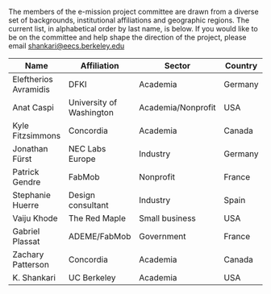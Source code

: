 The members of the e-mission project committee are drawn from a diverse set of backgrounds, institutional affiliations and geographic regions. The current list, in alphabetical order by last name, is below. If you would like to be on the committee and help shape the direction of the project, please email shankari@eecs.berkeley.edu


| Name         | Affiliation | Sector    | Country |
|--------------|------------------|-------------|-----------|
| Eleftherios Avramidis | DFKI | Academia | Germany |
| Anat Caspi | University of Washington  | Academia/Nonprofit   | USA |
| Kyle Fitzsimmons   | Concordia   | Academia   | Canada |
| Jonathan Fürst | NEC Labs Europe | Industry | Germany |
| Patrick Gendre | FabMob      | Nonprofit | France |
| Stephanie Huerre | Design consultant | Industry | Spain |
| Vaiju Khode    | The Red Maple | Small business | USA |
| Gabriel Plassat | ADEME/FabMob| Government | France |
| Zachary Patterson | Concordia   | Academia   | Canada |
| K. Shankari  | UC Berkeley | Academia  | USA |
